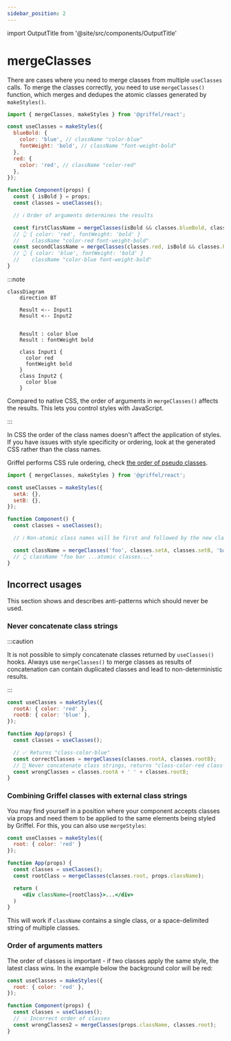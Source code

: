 ```yaml
---
sidebar_position: 2
---
```


import OutputTitle from '@site/src/components/OutputTitle'

# mergeClasses

There are cases where you need to merge classes from multiple `useClasses` calls. To merge the classes correctly, you need to use `mergeClasses()` function, which merges and dedupes the atomic classes generated by `makeStyles()`.

```jsx
import { mergeClasses, makeStyles } from '@griffel/react';

const useClasses = makeStyles({
  blueBold: {
    color: 'blue', // className "color-blue"
    fontWeight: 'bold', // className "font-weight-bold"
  },
  red: {
    color: 'red', // className "color-red"
  },
});

function Component(props) {
  const { isBold } = props;
  const classes = useClasses();

  // ℹ️ Order of arguments determines the results

  const firstClassName = mergeClasses(isBold && classes.blueBold, classes.red);
  // 👆 { color: 'red', fontWeight: 'bold' }
  //    className "color-red font-weight-bold"
  const secondClassName = mergeClasses(classes.red, isBold && classes.blueBold);
  // 👆 { color: 'blue', fontWeight: 'bold' }
  //    className "color-blue font-weight-bold"
}
```

:::note

```mermaid
classDiagram
    direction BT

    Result <-- Input1
    Result <-- Input2


    Result : color blue
    Result : fontWeight bold

    class Input1 {
      color red
      fontWeight bold
    }
    class Input2 {
      color blue
    }
```

Compared to native CSS, the order of arguments in `mergeClasses()` affects the results. This lets you control styles with JavaScript.

:::

In CSS the order of the class names doesn't affect the application of styles. If you have issues with style specificity or ordering, look at the generated CSS rather than the class names.

Griffel performs CSS rule ordering, check [the order of pseudo classes](react/guides/atomic-css#lvfha-order-of-pseudo-classes).

```jsx
import { mergeClasses, makeStyles } from '@griffel/react';

const useClasses = makeStyles({
  setA: {},
  setB: {},
});

function Component() {
  const classes = useClasses();

  // ℹ️ Non-atomic class names will be first and followed by the new class names

  const className = mergeClasses('foo', classes.setA, classes.setB, 'bar');
  // 👆 className "foo bar ...atomic classes..."
}
```

## Incorrect usages

This section shows and describes anti-patterns which should never be used.

### Never concatenate class strings

:::caution

It is not possible to simply concatenate classes returned by `useClasses()` hooks. Always use `mergeClasses()` to merge classes as results of concatenation can contain duplicated classes and lead to non-deterministic results.

:::

```jsx
const useClasses = makeStyles({
  rootA: { color: 'red' },
  rootB: { color: 'blue' },
});

function App(props) {
  const classes = useClasses();

  // ✅ Returns "class-color-blue"
  const correctClasses = mergeClasses(classes.rootA, classes.rootB);
  // 🔴 Never concatenate class strings, returns "class-color-red class-color-blue"
  const wrongClasses = classes.rootA + ' ' + classes.rootB;
}
```

### Combining Griffel classes with external class strings

You may find yourself in a position where your component accepts classes via props and need them to be applied to the same elements being styled by Griffel. For this, you can also use `mergeStyles`: 

```jsx
const useClasses = makeStyles({
  root: { color: 'red' }
});

function App(props) {
  const classes = useClasses();
  const rootClass = mergeClasses(classes.root, props.className);

  return (
     <div className={rootClass}>...</div>
  )
}
```

This will work if `className` contains a single class, or a space-delimited string of multiple classes. 

### Order of arguments matters

The order of classes is important - if two classes apply the same style, the latest class wins. In the example below the background color will be red:

```jsx
const useClasses = makeStyles({
  root: { color: 'red' },
});

function Component(props) {
  const classes = useClasses();
  // 💥 Incorrect order of classes
  const wrongClasses2 = mergeClasses(props.className, classes.root);
}
```

